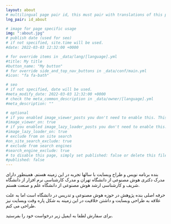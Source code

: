 ```yaml
---
layout: about
# multilingual page pair id, this must pair with translations of this page. (This name must be unique)
lng_pair: id_about

# image for page specific usage
img: ":about.jpg"
# publish date (used for seo)
# if not specified, site.time will be used.
#date: 2022-03-03 12:32:00 +0000

# for override items in _data/lang/[language].yml
#title: My title
#button_name: "My button"
# for override side_and_top_nav_buttons in _data/conf/main.yml
#icon: "fa fa-bath"

# seo
# if not specified, date will be used.
#meta_modify_date: 2022-03-03 12:32:00 +0000
# check the meta_common_description in _data/owner/[language].yml
#meta_description: ""

# optional
# if you enabled image_viewer_posts you don't need to enable this. This is only if image_viewer_posts = false
#image_viewer_on: true
# if you enabled image_lazy_loader_posts you don't need to enable this. This is only if image_lazy_loader_posts = false
#image_lazy_loader_on: true
# exclude from on site search
#on_site_search_exclude: true
# exclude from search engines
#search_engine_exclude: true
# to disable this page, simply set published: false or delete this file
#published: false
---
```

بنده برنامه نویس و طراح وبسایت با سالها تجربه در این زمینه هستم. همینطور دارای مدرک دکتری هوش مصنوعی از دانشگاه تهران و مدرک کارشناسی نرم افزار از دانشگاه شریف و کارشناسی ارشد هوش مصنوعی از دانشگاه علم و صنعت هستم.

حرفه اصلی بنده پژوهش در حوزه هوش مصنوعی و تدریس در دانشگاه است اما به علت علاقه به طراحی وبسایت و داشتن خلاقیت در این زمینه به شکل پاره وقت وبسایت نیز طراحی می کنم.

برای سفارش لطفا به ایمیل زیر درخواست خود را بفرستید.
